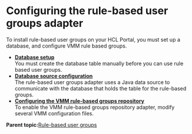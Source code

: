 # Configuring the rule-based user groups adapter

To install rule-based user groups on your HCL Portal, you must set up a database, and configure VMM rule based groups.

-   **[Database setup](../admin-system/rbug_db_setup.md)**  
You must create the database table manually before you can use rule based user groups.
-   **[Database source configuration](../admin-system/rbug_dsrc_cfg.md)**  
The rule-based user groups adapter uses a Java data source to communicate with the database that holds the table for the rule-based groups.
-   **[Configuring the VMM rule-based groups repository](../admin-system/rbug_cfg_vmm_repos.md)**  
To enable the VMM rule-based groups repository adapter, modify several VMM configuration files.

**Parent topic:**[Rule-based user groups](../admin-system/rbug.md)

